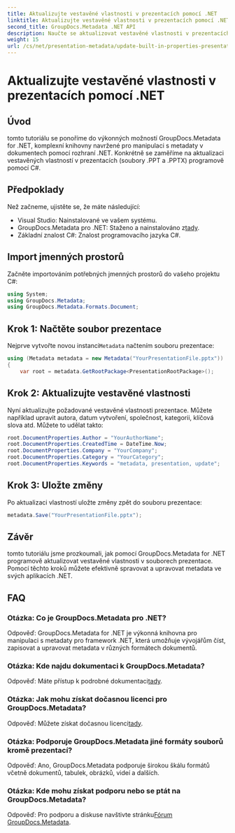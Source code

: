```yaml
---
title: Aktualizujte vestavěné vlastnosti v prezentacích pomocí .NET
linktitle: Aktualizujte vestavěné vlastnosti v prezentacích pomocí .NET
second_title: GroupDocs.Metadata .NET API
description: Naučte se aktualizovat vestavěné vlastnosti v prezentacích pomocí .NET pomocí GroupDocs.Metadata, všestranné knihovny pro manipulaci s metadaty.
weight: 15
url: /cs/net/presentation-metadata/update-built-in-properties-presentations/
---
```


# Aktualizujte vestavěné vlastnosti v prezentacích pomocí .NET

## Úvod
tomto tutoriálu se ponoříme do výkonných možností GroupDocs.Metadata for .NET, komplexní knihovny navržené pro manipulaci s metadaty v dokumentech pomocí rozhraní .NET. Konkrétně se zaměříme na aktualizaci vestavěných vlastností v prezentacích (soubory .PPT a .PPTX) programově pomocí C#.
## Předpoklady
Než začneme, ujistěte se, že máte následující:
- Visual Studio: Nainstalované ve vašem systému.
-  GroupDocs.Metadata pro .NET: Staženo a nainstalováno z[tady](https://releases.groupdocs.com/metadata/net/).
- Základní znalost C#: Znalost programovacího jazyka C#.

## Import jmenných prostorů
Začněte importováním potřebných jmenných prostorů do vašeho projektu C#:
```csharp
using System;
using GroupDocs.Metadata;
using GroupDocs.Metadata.Formats.Document;
```
## Krok 1: Načtěte soubor prezentace
 Nejprve vytvořte novou instanci`Metadata` načtením souboru prezentace:
```csharp
using (Metadata metadata = new Metadata("YourPresentationFile.pptx"))
{
    var root = metadata.GetRootPackage<PresentationRootPackage>();
```
## Krok 2: Aktualizujte vestavěné vlastnosti
Nyní aktualizujte požadované vestavěné vlastnosti prezentace. Můžete například upravit autora, datum vytvoření, společnost, kategorii, klíčová slova atd. Můžete to udělat takto:
```csharp
root.DocumentProperties.Author = "YourAuthorName";
root.DocumentProperties.CreatedTime = DateTime.Now;
root.DocumentProperties.Company = "YourCompany";
root.DocumentProperties.Category = "YourCategory";
root.DocumentProperties.Keywords = "metadata, presentation, update";
```
## Krok 3: Uložte změny
Po aktualizaci vlastností uložte změny zpět do souboru prezentace:
```csharp
metadata.Save("YourPresentationFile.pptx");
```

## Závěr
tomto tutoriálu jsme prozkoumali, jak pomocí GroupDocs.Metadata for .NET programově aktualizovat vestavěné vlastnosti v souborech prezentace. Pomocí těchto kroků můžete efektivně spravovat a upravovat metadata ve svých aplikacích .NET.

## FAQ
### Otázka: Co je GroupDocs.Metadata pro .NET?
Odpověď: GroupDocs.Metadata for .NET je výkonná knihovna pro manipulaci s metadaty pro framework .NET, která umožňuje vývojářům číst, zapisovat a upravovat metadata v různých formátech dokumentů.
### Otázka: Kde najdu dokumentaci k GroupDocs.Metadata?
 Odpověď: Máte přístup k podrobné dokumentaci[tady](https://tutorials.groupdocs.com/metadata/net/).
### Otázka: Jak mohu získat dočasnou licenci pro GroupDocs.Metadata?
 Odpověď: Můžete získat dočasnou licenci[tady](https://purchase.groupdocs.com/temporary-license/).
### Otázka: Podporuje GroupDocs.Metadata jiné formáty souborů kromě prezentací?
Odpověď: Ano, GroupDocs.Metadata podporuje širokou škálu formátů včetně dokumentů, tabulek, obrázků, videí a dalších.
### Otázka: Kde mohu získat podporu nebo se ptát na GroupDocs.Metadata?
 Odpověď: Pro podporu a diskuse navštivte stránku[Fórum GroupDocs.Metadata](https://forum.groupdocs.com/c/metadata/14).